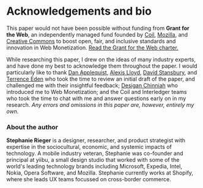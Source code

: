 #  Acknowledgements and bio


This paper would not have been possible without funding from **Grant for the Web**, an independently managed fund founded by [Coil](https://coil.com/), [Mozilla](https://foundation.mozilla.org/en/), and [Creative Commons](https://creativecommons.org/) to boost open, fair, and inclusive standards and innovation in Web Monetization. [Read the Grant for the Web charter.](https://www.grantfortheweb.org)

While researching this paper, I drew on the ideas of many industry experts, and have done my best to acknowledge them throughout the paper. I would particularly like to thank [Dan Applequist](https://twitter.com/torgo), [Alexis Lloyd](https://twitter.com/alexislloyd), [David Stansbury](https://twitter.com/dmstansbury), and [Terrence Eden](https://twitter.com/edent) who took the time to review an initial draft of the paper, and challenged me with their insightful feedback; [Desigan Chinniah](https://twitter.com/cyberdees) who introduced me to Web Monetization; and the Coil and Interledger teams who took the time to chat with me and answer questions early on in my research. _Any errors and omissions in this paper are, however, entirely my own._

### About the author

**Stephanie Rieger** is a designer, researcher, and product strategist with expertise in the sociocultural, economic, and systemic impacts of technology. A mobile industry veteran, Stephanie was co-founder and principal at yiibu, a small design studio that worked with some of the world's leading technology brands including Microsoft, Expedia, Intel, Nokia, Opera Software, and Mozilla. Stephanie currently works at Shopify, where she leads UX teams focussed on cross-border commerce.